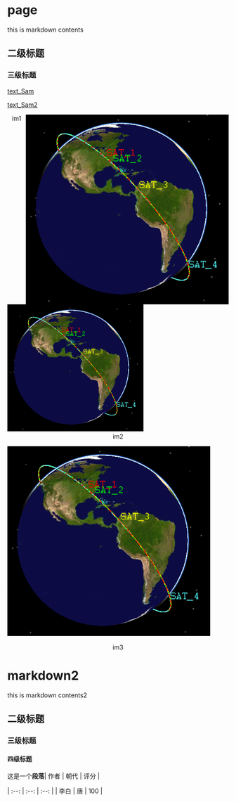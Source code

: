 





# page

this is markdown contents

## 二级标题

### 三级标题

[text_Sam](../text_Sam)

[text_Sam2](../text_Sam)

<img src="contents.assets/clip_image221.png" align=right style="zoom:100%;" />

<center>im1</center>

<img src="contents.assets/clip_image221-16933817621602.png" style="zoom:67%;" />

<center>im2</center>

![clip_image221](contents.assets/clip_image221-16933824001014.png)

<center>im3</center>

# markdown2

this is markdown contents2

## 二级标题

### 三级标题

#### 四级标题

这是一个**段落**| 作者 | 朝代 | 评分 |

| :--: | :--: | :--: |
| 李白 |  唐  | 100  |